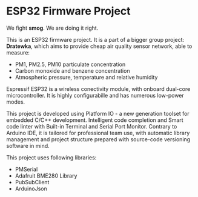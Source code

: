 # ESP32 Firmware Project

We fight __smog__. We are doing it right.

This is an ESP32 firmware project. It is a part of a bigger group project:
**Dratewka**, which aims to provide cheap air quality sensor network, able to
measure:

- PM1, PM2.5, PM10 particulate concentration
- Carbon monoxide and benzene concentration
- Atmospheric pressure, temperature and relative humidity

Espressif ESP32 is a wireless conectivity module, with onboard dual-core
microcontroller. It is highly configurabille and has numerous low-power modes.

This project is developed using Platform IO - a new generation toolset for
embedded C/C++ development. Intelligent code completion and Smart code linter
with Built-in Terminal and Serial Port Monitor. Contrary to Arduino IDE, it is
tailored for professional team use, with automatic library management and
project structure prepared with source-code versioning software in mind.

This project uses following libraries:

- PMSerial
- Adafruit BME280 Library
- PubSubClient
- ArduinoJson
